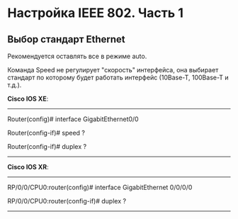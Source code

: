 # Настройка IEEE 802. Часть 1

## Выбор стандарт Ethernet

Рекомендуется оставлять все в режиме auto.

Команда Speed не регулирует "скорость" интерфейса, она выбирает стандарт по которому будет работать интерфейс (10Base-T, 100Base-T и т.д.).

**Cisco IOS XE**:

***
Router(config)# interface GigabitEthernet0/0

Router(config-if)# speed ?

Router(config-if)# duplex ?
***

**Cisco IOS XR**:

***
RP/0/0/CPU0:router(config)# interface GigabitEthernet 0/0/0/0

RP/0/0/CPU0:router(config-if)# duplex ?
***


